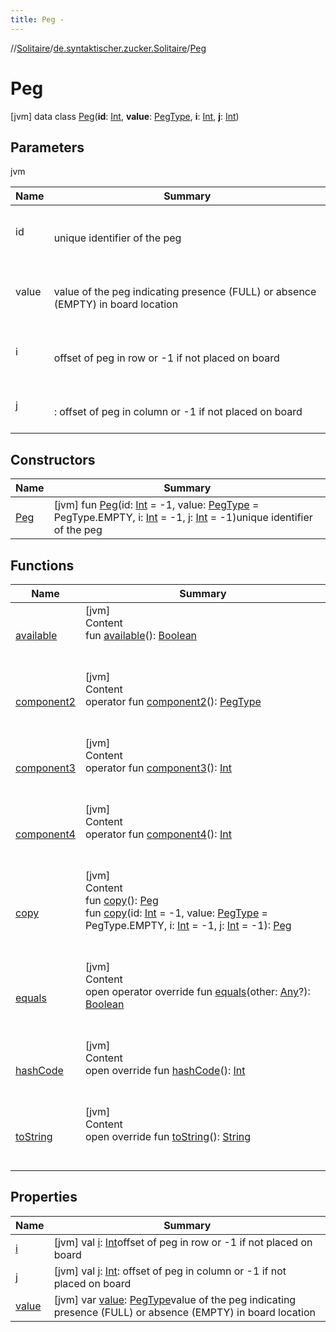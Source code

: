 ```yaml
---
title: Peg -
---
```

//[Solitaire](../../index.md)/[de.syntaktischer.zucker.Solitaire](../index.md)/[Peg](index.md)



# Peg  
 [jvm] data class [Peg](index.md)(**id**: [Int](https://kotlinlang.org/api/latest/jvm/stdlib/kotlin/-int/index.html), **value**: [PegType](../-peg-type/index.md), **i**: [Int](https://kotlinlang.org/api/latest/jvm/stdlib/kotlin/-int/index.html), **j**: [Int](https://kotlinlang.org/api/latest/jvm/stdlib/kotlin/-int/index.html))   


## Parameters  
  
jvm  
  
|  Name|  Summary| 
|---|---|
| <a name="de.syntaktischer.zucker.Solitaire/Peg///PointingToDeclaration/"></a>id| <a name="de.syntaktischer.zucker.Solitaire/Peg///PointingToDeclaration/"></a><br><br>unique identifier of the peg<br><br>
| <a name="de.syntaktischer.zucker.Solitaire/Peg///PointingToDeclaration/"></a>value| <a name="de.syntaktischer.zucker.Solitaire/Peg///PointingToDeclaration/"></a><br><br>value of the peg indicating presence (FULL) or absence (EMPTY) in board location<br><br>
| <a name="de.syntaktischer.zucker.Solitaire/Peg///PointingToDeclaration/"></a>i| <a name="de.syntaktischer.zucker.Solitaire/Peg///PointingToDeclaration/"></a><br><br>offset of peg in row or -1 if not placed on board<br><br>
| <a name="de.syntaktischer.zucker.Solitaire/Peg///PointingToDeclaration/"></a>j| <a name="de.syntaktischer.zucker.Solitaire/Peg///PointingToDeclaration/"></a><br><br>: offset of peg in column or -1 if not placed on board<br><br>
  


## Constructors  
  
|  Name|  Summary| 
|---|---|
| <a name="de.syntaktischer.zucker.Solitaire/Peg/Peg/#kotlin.Int#de.syntaktischer.zucker.Solitaire.PegType#kotlin.Int#kotlin.Int/PointingToDeclaration/"></a>[Peg](-peg.md)| <a name="de.syntaktischer.zucker.Solitaire/Peg/Peg/#kotlin.Int#de.syntaktischer.zucker.Solitaire.PegType#kotlin.Int#kotlin.Int/PointingToDeclaration/"></a> [jvm] fun [Peg](-peg.md)(id: [Int](https://kotlinlang.org/api/latest/jvm/stdlib/kotlin/-int/index.html) = -1, value: [PegType](../-peg-type/index.md) = PegType.EMPTY, i: [Int](https://kotlinlang.org/api/latest/jvm/stdlib/kotlin/-int/index.html) = -1, j: [Int](https://kotlinlang.org/api/latest/jvm/stdlib/kotlin/-int/index.html) = -1)unique identifier of the peg   <br>


## Functions  
  
|  Name|  Summary| 
|---|---|
| <a name="de.syntaktischer.zucker.Solitaire/Peg/available/#/PointingToDeclaration/"></a>[available](available.md)| <a name="de.syntaktischer.zucker.Solitaire/Peg/available/#/PointingToDeclaration/"></a>[jvm]  <br>Content  <br>fun [available](available.md)(): [Boolean](https://kotlinlang.org/api/latest/jvm/stdlib/kotlin/-boolean/index.html)  <br><br><br>
| <a name="de.syntaktischer.zucker.Solitaire/Peg/component2/#/PointingToDeclaration/"></a>[component2](component2.md)| <a name="de.syntaktischer.zucker.Solitaire/Peg/component2/#/PointingToDeclaration/"></a>[jvm]  <br>Content  <br>operator fun [component2](component2.md)(): [PegType](../-peg-type/index.md)  <br><br><br>
| <a name="de.syntaktischer.zucker.Solitaire/Peg/component3/#/PointingToDeclaration/"></a>[component3](component3.md)| <a name="de.syntaktischer.zucker.Solitaire/Peg/component3/#/PointingToDeclaration/"></a>[jvm]  <br>Content  <br>operator fun [component3](component3.md)(): [Int](https://kotlinlang.org/api/latest/jvm/stdlib/kotlin/-int/index.html)  <br><br><br>
| <a name="de.syntaktischer.zucker.Solitaire/Peg/component4/#/PointingToDeclaration/"></a>[component4](component4.md)| <a name="de.syntaktischer.zucker.Solitaire/Peg/component4/#/PointingToDeclaration/"></a>[jvm]  <br>Content  <br>operator fun [component4](component4.md)(): [Int](https://kotlinlang.org/api/latest/jvm/stdlib/kotlin/-int/index.html)  <br><br><br>
| <a name="de.syntaktischer.zucker.Solitaire/Peg/copy/#/PointingToDeclaration/"></a>[copy](copy.md)| <a name="de.syntaktischer.zucker.Solitaire/Peg/copy/#/PointingToDeclaration/"></a>[jvm]  <br>Content  <br>fun [copy](copy.md)(): [Peg](index.md)  <br>fun [copy](copy.md)(id: [Int](https://kotlinlang.org/api/latest/jvm/stdlib/kotlin/-int/index.html) = -1, value: [PegType](../-peg-type/index.md) = PegType.EMPTY, i: [Int](https://kotlinlang.org/api/latest/jvm/stdlib/kotlin/-int/index.html) = -1, j: [Int](https://kotlinlang.org/api/latest/jvm/stdlib/kotlin/-int/index.html) = -1): [Peg](index.md)  <br><br><br>
| <a name="kotlin/Any/equals/#kotlin.Any?/PointingToDeclaration/"></a>[equals](../-undoable-command/index.md#%5Bkotlin%2FAny%2Fequals%2F%23kotlin.Any%3F%2FPointingToDeclaration%2F%5D%2FFunctions%2F-1652271655)| <a name="kotlin/Any/equals/#kotlin.Any?/PointingToDeclaration/"></a>[jvm]  <br>Content  <br>open operator override fun [equals](../-undoable-command/index.md#%5Bkotlin%2FAny%2Fequals%2F%23kotlin.Any%3F%2FPointingToDeclaration%2F%5D%2FFunctions%2F-1652271655)(other: [Any](https://kotlinlang.org/api/latest/jvm/stdlib/kotlin/-any/index.html)?): [Boolean](https://kotlinlang.org/api/latest/jvm/stdlib/kotlin/-boolean/index.html)  <br><br><br>
| <a name="kotlin/Any/hashCode/#/PointingToDeclaration/"></a>[hashCode](../-undoable-command/index.md#%5Bkotlin%2FAny%2FhashCode%2F%23%2FPointingToDeclaration%2F%5D%2FFunctions%2F-1652271655)| <a name="kotlin/Any/hashCode/#/PointingToDeclaration/"></a>[jvm]  <br>Content  <br>open override fun [hashCode](../-undoable-command/index.md#%5Bkotlin%2FAny%2FhashCode%2F%23%2FPointingToDeclaration%2F%5D%2FFunctions%2F-1652271655)(): [Int](https://kotlinlang.org/api/latest/jvm/stdlib/kotlin/-int/index.html)  <br><br><br>
| <a name="de.syntaktischer.zucker.Solitaire/Peg/toString/#/PointingToDeclaration/"></a>[toString](to-string.md)| <a name="de.syntaktischer.zucker.Solitaire/Peg/toString/#/PointingToDeclaration/"></a>[jvm]  <br>Content  <br>open override fun [toString](to-string.md)(): [String](https://kotlinlang.org/api/latest/jvm/stdlib/kotlin/-string/index.html)  <br><br><br>


## Properties  
  
|  Name|  Summary| 
|---|---|
| <a name="de.syntaktischer.zucker.Solitaire/Peg/i/#/PointingToDeclaration/"></a>[i](i.md)| <a name="de.syntaktischer.zucker.Solitaire/Peg/i/#/PointingToDeclaration/"></a> [jvm] val [i](i.md): [Int](https://kotlinlang.org/api/latest/jvm/stdlib/kotlin/-int/index.html)offset of peg in row or -1 if not placed on board   <br>
| <a name="de.syntaktischer.zucker.Solitaire/Peg/j/#/PointingToDeclaration/"></a>[j](j.md)| <a name="de.syntaktischer.zucker.Solitaire/Peg/j/#/PointingToDeclaration/"></a> [jvm] val [j](j.md): [Int](https://kotlinlang.org/api/latest/jvm/stdlib/kotlin/-int/index.html): offset of peg in column or -1 if not placed on board   <br>
| <a name="de.syntaktischer.zucker.Solitaire/Peg/value/#/PointingToDeclaration/"></a>[value](value.md)| <a name="de.syntaktischer.zucker.Solitaire/Peg/value/#/PointingToDeclaration/"></a> [jvm] var [value](value.md): [PegType](../-peg-type/index.md)value of the peg indicating presence (FULL) or absence (EMPTY) in board location   <br>

